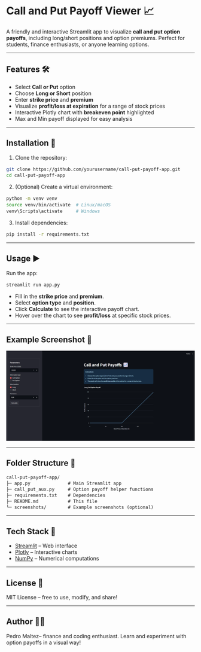 # Call and Put Payoff Viewer 📈

A friendly and interactive Streamlit app to visualize **call and put option payoffs**, including long/short positions and option premiums. Perfect for students, finance enthusiasts, or anyone learning options.

---

## Features 🛠️

* Select **Call or Put** option
* Choose **Long or Short** position
* Enter **strike price** and **premium**
* Visualize **profit/loss at expiration** for a range of stock prices
* Interactive Plotly chart with **breakeven point** highlighted
* Max and Min payoff displayed for easy analysis

---

## Installation 🚀

1. Clone the repository:

```bash
git clone https://github.com/yourusername/call-put-payoff-app.git
cd call-put-payoff-app
```

2. (Optional) Create a virtual environment:

```bash
python -m venv venv
source venv/bin/activate  # Linux/macOS
venv\Scripts\activate     # Windows
```

3. Install dependencies:

```bash
pip install -r requirements.txt
```

---

## Usage ▶️

Run the app:

```bash
streamlit run app.py
```

* Fill in the **strike price** and **premium**.
* Select **option type** and **position**.
* Click **Calculate** to see the interactive payoff chart.
* Hover over the chart to see **profit/loss** at specific stock prices.

---

## Example Screenshot 📸

![Example Screenshot](screenshots/demo.png)

---

## Folder Structure 📁

```
call-put-payoff-app/
├─ app.py              # Main Streamlit app
├─ call_put_aux.py     # Option payoff helper functions
├─ requirements.txt    # Dependencies
├─ README.md           # This file
└─ screenshots/        # Example screenshots (optional)
```

---

## Tech Stack 🧰

* [Streamlit](https://streamlit.io/) – Web interface
* [Plotly](https://plotly.com/python/) – Interactive charts
* [NumPy](https://numpy.org/) – Numerical computations

---

## License 📝

MIT License – free to use, modify, and share!

---

## Author 👨‍💻

Pedro Maltez– finance and coding enthusiast. Learn and experiment with option payoffs in a visual way!
